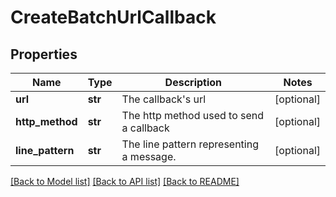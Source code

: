 # CreateBatchUrlCallback

## Properties
Name | Type | Description | Notes
------------ | ------------- | ------------- | -------------
**url** | **str** | The callback&#x27;s url | [optional] 
**http_method** | **str** | The http method used to send a callback | [optional] 
**line_pattern** | **str** | The line pattern representing a message. | [optional] 

[[Back to Model list]](../README.md#documentation-for-models) [[Back to API list]](../README.md#documentation-for-api-endpoints) [[Back to README]](../README.md)

